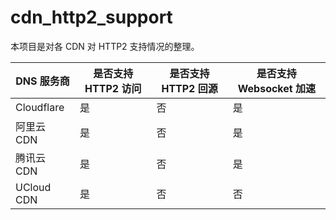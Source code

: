 # cdn_http2_support
本项目是对各 CDN 对 HTTP2 支持情况的整理。

| DNS 服务商 | 是否支持 HTTP2 访问 | 是否支持 HTTP2 回源 | 是否支持 Websocket 加速 |
|--|--|--|--|
| Cloudflare | 是 | 否 | 是 |
| 阿里云 CDN | 是 | 否 | 是 |
| 腾讯云 CDN | 是 | 否 | 是 |
| UCloud CDN | 是 | 否 | 否 |
